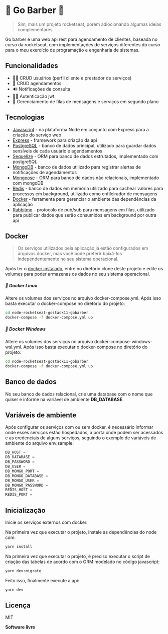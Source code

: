 # 💈 Go Barber 💈
> Sim, mais um projeto rocketseat, porém adiocionando algumas ideias complementares

Go barber é uma web api rest para agendamento de clientes, baseada no curso da rocketseat, com implementações de serviços diferentes do curso para o meu exercício de programação e engenharia de sistemas.

## Funcionalidades

- 👷‍♂️ CRUD usuários (perfil cliente e prestador de serviços)
- 📅 CRUD agendamentos
- 🔊 Notificações de consulta
- 👮‍♀️ Autenticação jwt
- 📂 Gerenciamento de filas de mensagens e serviços em segundo plano

## Tecnologias

- [Javascript](https://nodejs.org/) - na plataforma Node em conjunto com Express para a criação do serviço web
- [Express](https://nodejs.org/) - framework para criação da api
- [PostgreSQL](https://www.postgresql.org/) - banco de dados principal, utilizado para guardar dados sensíveis de cada usuário e agendamentos
- [Sequelize](http://sequelize.org/) - ORM para banco de dados estrutados, implementado com postgreSQL
- [MongoDB](https://www.mongodb.com/try/download/community) - banco de dados utilizado para registrar alertas de notificações de agendamentos
- [Mongoose](https://www.npmjs.com/package/mongoose) - ORM para banco de dados não relacionais, implementado com mongoDB
- [Redis](https://redis.io/) - banco de dados em memória utilizado para cachear valores para processos em background, utilizado como enfileirador de mensagens
- [Docker](https://docs.docker.com/get-started/)  - ferramenta para gerenciar o ambiente das dependências da aplicação
- [Rabbitmq](https://www.rabbitmq.com/#getstarted) - protocolo de pub/sub para mensagens em filas, utilizado para publicar dados que serão consumidos em background por outra api



## Docker

>Os serviços utilizados pela aplicação já estão configurados em arquivos docker, mas você pode preferir baixá-los independentemente no seu sistema operacional.

Após ter o [docker instalado](https://docs.docker.com/get-docker/), entre no diretório clone deste projeto e edite os volumes para poder armazenas os dados no seu sistema operacional.

##### 🐳 Docker Linux
Altere os volumes dos serviços no arquivo docker-compose.yml.
Após isso basta executar o docker-compose no diretório do projeto:

```sh
cd node-rocketseat-gostack11-gobarber
docker-compose -f docker-compose.yml up
```

##### 🐳 Docker Windows
Altere os volumes dos serviços no arquivo docker-compose-windows-wsl.yml.
Após isso basta executar o docker-compose no diretório do projeto:

```sh
cd node-rocketseat-gostack11-gobarber
docker-compose -f docker-compose.yml up
```

## Banco de dados
No seu banco de dados relacional, crie uma database com o nome que quiser e informe na variável de ambiente **DB_DATABASE**.

## Variáveis de ambiente
Após configurar os serviços com ou sem docker, é necessário informar onde esses serviços estão hospedados, a porta onde podem ser acessados e as credenciais de alguns serviços, seguindo o exemplo de variáveis de ambiente do arquivo env.sample:

```javascript
DB_HOST =
DB_DATABASE =
DB_PASSWORD =
DB_USER =
DB_MONGO_PORT =
DB_MONGO_DATABASE =
DB_MONGO_USER =
DB_MONGO_PASSWORD =
REDIS_HOST =
REDIS_PORT =
```

## Inicialização
Inicie os serviços externos com docker.

Na primeira vez que executar o projeto, instale as dependências do node com:
```sh
yarn install
```

Na primeira vez que executar o projeto, é preciso executar o script de criação das tabelas de acordo com o ORM modelado no código javascript:
```sh
yarn dev:migrate
```

Feito isso, finalmente execute a api:
```sh
yarn dev
```

## Licença

MIT

**Software livre**
